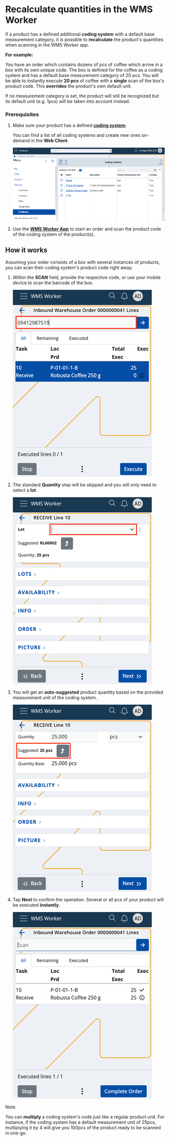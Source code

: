 # Recalculate quantities in the WMS Worker 

If a product has a defined additional **coding system** with a default base measurement category, it is possible to **recalculate** the product's quantities when scanning in the WMS Worker app.

**For example:**

You have an order which contains dozens of pcs of coffee which arrive in a box with its own unique code. The box is defined for the coffee as a coding system and has a default base measurement category of 20 pcs. You will be able to instantly execute **20 pcs** of coffee with a **single** scan of the box's product code. This **overrides** the product's own default unit.

If no measurement category is set, the product will still be recognized but its default unit (e.g. 1pcs) will be taken into account instead.

### Prerequisites

1. Make sure your product has a defined **[coding system](https://docs.erp.net/tech/modules/general/products/coding-systems.html)**.
   
    You can find a list of all coding systems and create new ones on-demand in the **Web Client**.

   ![Picture](pictures/coding_systems.png)

3. Use the **[WMS Worker App](https://docs.erp.net/tech/modules/logistics/wms/wms-worker/index.html)** to start an order and scan the product code of the coding system of the product(s).

## How it works

Assuming your order consists of a box with several instances of products, you can scan their coding system's product code right away.

1. Within the **SCAN** field, provide the respective code, or use your mobile device to scan the barcode of the box.

   ![Picture](pictures/scan_coding_system_FIX.png)
   
2. The standard **Quantity** step will be skipped and you will only need to select a **lot**.

   ![Picture](pictures/lot_select_FIX.png)

3. You will get an **auto-suggested** product quantity based on the provided measurement unit of the coding system.

   ![Picture](pictures/quantity_select_FIX.png)

4. Tap **Next** to confirm the operation. Several or all pcs of your product will be executed **instantly**.

   ![Picture](pictures/executed_all.png)

> [!NOTE]
> You can **multiply** a coding system's code just like a regular product unit. For instance, if the coding system has a default measurement unit of 25pcs, multiplying it by 4 will give you 100pcs of the product ready to be scanned in one-go.


